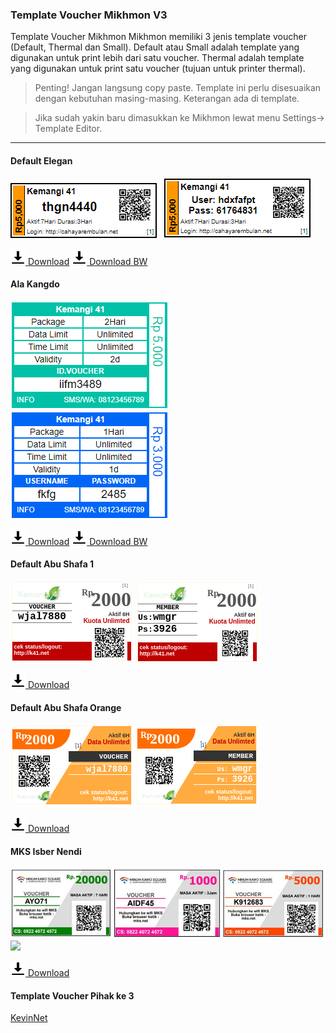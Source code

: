 ### Template Voucher Mikhmon V3

Template Voucher Mikhmon
Mikhmon memiliki 3 jenis template voucher (Default, Thermal dan Small).
Default atau Small adalah template yang digunakan untuk print lebih dari satu voucher.
Thermal adalah template yang digunakan untuk print satu voucher (tujuan untuk printer thermal).


>Penting! Jangan langsung copy paste. Template ini perlu disesuaikan dengan kebutuhan masing-masing. Keterangan ada di template.

>Jika sudah yakin baru dimasukkan ke Mikhmon lewat menu Settings-> Template Editor.

----

<div>
	<script async src="//pagead2.googlesyndication.com/pagead/js/adsbygoogle.js"></script>
	<!-- ads3 -->
	<ins class="adsbygoogle" style="display:block" data-ad-client="ca-pub-1716315177239884" data-ad-slot="4095402072"
	 data-ad-format="auto" data-full-width-responsive="true"></ins>
	<script>
		(adsbygoogle = window.adsbygoogle || []).push({});
	</script>
</div>

#### Default Elegan


![](./img/voucher/eleganqr.png) ![](./img/voucher/eleganupqr.png)


[![](./assets/img/download.png) Download](https://raw.githubusercontent.com/laksa19/laksa19.github.io/master/download/voucher/velegan.txt) [![](./assets/img/download.png) Download BW](https://raw.githubusercontent.com/laksa19/laksa19.github.io/master/download/voucher/veleganbw.txt)


#### Ala Kangdo


![](./img/voucher/alaKangdoVC.png) ![](./img/voucher/alaKangdoUP.png)


[![](./assets/img/download.png) Download](https://raw.githubusercontent.com/laksa19/laksa19.github.io/master/download/voucher/alaKangdo.txt) [![](./assets/img/download.png) Download BW](https://raw.githubusercontent.com/laksa19/laksa19.github.io/master/download/voucher/alaKangdoBW.txt)


#### Default Abu Shafa 1


![](./img/voucher/abuqr.png) ![](./img/voucher/abuupqr.png)


[![](./assets/img/download.png) Download](https://raw.githubusercontent.com/laksa19/laksa19.github.io/master/download/voucher/Abu_Shafa_1.txt)


<div>
	<script async src="//pagead2.googlesyndication.com/pagead/js/adsbygoogle.js"></script>
	<!-- ads3 -->
	<ins class="adsbygoogle" style="display:block" data-ad-client="ca-pub-1716315177239884" data-ad-slot="4095402072"
	 data-ad-format="auto" data-full-width-responsive="true"></ins>
	<script>
		(adsbygoogle = window.adsbygoogle || []).push({});
	</script>
</div>

#### Default Abu Shafa Orange

![](./img/voucher/orangeqr.png) ![](./img/voucher/orangeupqr.png)

[![](./assets/img/download.png) Download](https://raw.githubusercontent.com/laksa19/laksa19.github.io/master/download/voucher/Orange.txt)

#### MKS Isber Nendi

![](./img/voucher/mks.jpg) 
![](./img/voucherv4/mksv.jpg) 

[![](./assets/img/download.png) Download](https://raw.githubusercontent.com/laksa19/laksa19.github.io/master/download/voucher/mks.txt)


<div>
	<script async src="//pagead2.googlesyndication.com/pagead/js/adsbygoogle.js"></script>
	<!-- ads3 -->
	<ins class="adsbygoogle" style="display:block" data-ad-client="ca-pub-1716315177239884" data-ad-slot="4095402072"
	 data-ad-format="auto" data-full-width-responsive="true"></ins>
	<script>
		(adsbygoogle = window.adsbygoogle || []).push({});
	</script>
</div>

#### Template Voucher Pihak ke 3

[KevinNet](https://isbernendi.github.io/voucher.html)
